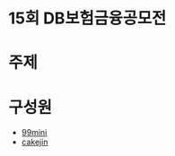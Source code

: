 # 15회 DB보험금융공모전

# 주제

# 구성원

- [99mini](https://github.com/99mini/)
- [cakejin](https://github.com/cakejin)
